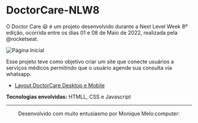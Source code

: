 # DoctorCare-NLW8

O Doctor Care :smiley: é um projeto desenvolvido durante a Next Level Week 8º edição, ocorrida entre os dias 01 e 08 de Maio de 2022, realizada pela @rocketseat. 

![Página Inicial](https://github.com/rocketseat-education/nlw-return-origin/blob/main/.github/preview.jpg)

Esse projeto teve como objetivo criar um site que conecte usuários a serviços médicos permitindo que o usuário agende sua consulta via whatsapp.

* [Layout DoctorCare Desktop e Mobile](https://www.figma.com/community/file/1102912263666619803)

**Tecnologias envolvidas:** HTMLL, CSS e Javascript

***
<center>Desenvolvido com muito entusiasmo por Monique Melo:computer:</center>
